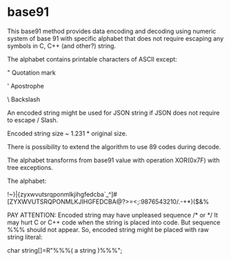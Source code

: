 # base91

This base91 method provides data encoding and decoding 
using numeric system of base 91 with specific alphabet that does not require
escaping any symbols in C, C++ (and other?) string.


The alphabet contains printable characters of ASCII except:

" Quotation mark

' Apostrophe

\ Backslash

An encoded string might be used for JSON string if JSON does not require to escape / Slash.

Encoded string size ~ 1.231 * original size.

There is possibility to extend the algorithm to use 89 codes during decode.

The alphabet transforms from base91 value with operation XOR(0x7F) with tree exceptions.

The alphabet:

!~}|{zyxwvutsrqponmlkjihgfedcba`_^]#[ZYXWVUTSRQPONMLKJIHGFEDCBA@?>=<;:9876543210/.-+*)($&%

PAY ATTENTION:
Encoded string may have unpleased sequence /* or */ 
It may hurt C or C++ code when the string is placed into code.
But sequence %%% should not appear. So, encoded string might be placed with raw string literal:

char string[]=R"%%%( a string )%%%";
